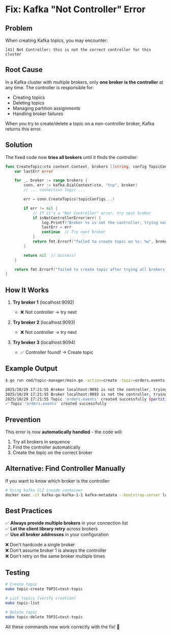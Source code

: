 # Fix: Kafka "Not Controller" Error

## Problem

When creating Kafka topics, you may encounter:

```
[41] Not Controller: this is not the correct controller for this cluster
```

## Root Cause

In a Kafka cluster with multiple brokers, only **one broker is the controller** at any time. The controller is responsible for:

- Creating topics
- Deleting topics
- Managing partition assignments
- Handling broker failures

When you try to create/delete a topic on a non-controller broker, Kafka returns this error.

## Solution

The fixed code now **tries all brokers** until it finds the controller:

```go
func CreateTopic(ctx context.Context, brokers []string, config TopicConfig) error {
    var lastErr error

    for _, broker := range brokers {
        conn, err := kafka.DialContext(ctx, "tcp", broker)
        // ... connection logic ...

        err = conn.CreateTopics(topicConfigs...)

        if err != nil {
            // If it's a "Not Controller" error, try next broker
            if isNotControllerError(err) {
                log.Printf("Broker %s is not the controller, trying next broker...", broker)
                lastErr = err
                continue  // Try next broker
            }
            return fmt.Errorf("failed to create topic on %s: %w", broker, err)
        }

        return nil  // Success!
    }

    return fmt.Errorf("failed to create topic after trying all brokers: %w", lastErr)
}
```

## How It Works

1. **Try broker 1** (localhost:9092)

   - ❌ Not controller → try next

2. **Try broker 2** (localhost:9093)

   - ❌ Not controller → try next

3. **Try broker 3** (localhost:9094)
   - ✅ Controller found! → Create topic

## Example Output

```bash
$ go run cmd/topic-manager/main.go -action=create -topic=orders.events

2025/10/29 17:21:55 Broker localhost:9092 is not the controller, trying next broker...
2025/10/29 17:21:55 Broker localhost:9093 is not the controller, trying next broker...
2025/10/29 17:21:55 Topic 'orders.events' created successfully (partitions=3, replication=3)
✅ Topic 'orders.events' created successfully
```

## Prevention

This error is now **automatically handled** - the code will:

1. Try all brokers in sequence
2. Find the controller automatically
3. Create the topic on the correct broker

## Alternative: Find Controller Manually

If you want to know which broker is the controller:

```bash
# Using kafka CLI inside container
docker exec -it kafka-go-kafka-1-1 kafka-metadata --bootstrap-server localhost:9092 --describe --all | grep controller
```

## Best Practices

✅ **Always provide multiple brokers** in your connection list  
✅ **Let the client library retry** across brokers  
✅ **Use all broker addresses** in your configuration

❌ Don't hardcode a single broker  
❌ Don't assume broker 1 is always the controller  
❌ Don't retry on the same broker multiple times

## Testing

```bash
# Create topic
make topic-create TOPIC=test-topic

# List topics (verify creation)
make topic-list

# Delete topic
make topic-delete TOPIC=test-topic
```

All these commands now work correctly with the fix! 🎉
